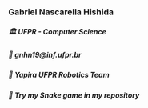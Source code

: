 <h3> Gabriel Nascarella Hishida </h3>

<h5>🏛️ UFPR - Computer Science</h5>
<h5>💬 gnhn19@inf.ufpr.br</h4>

<h5>🐝 Yapira UFPR Robotics Team</h5>

<h5>🐍 Try my Snake game in my repository</h5>

